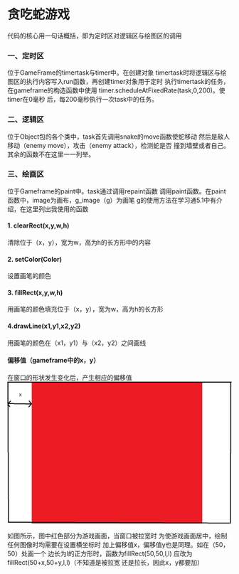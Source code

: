 # 贪吃蛇游戏
代码的核心用一句话概括，即为定时区对逻辑区与绘图区的调用

### 一、定时区
位于GameFrame的timertask与timer中。在创建对象
timertask时将逻辑区与绘图区的执行内容写入run函数，再创建timer对象用于定时
执行timertask的任务，在gameframe的构造函数中使用
timer.scheduleAtFixedRate(task,0,200)。使timer在0毫秒
后，每200毫秒执行一次task中的任务。
### 二、逻辑区
位于Object包的各个类中，task首先调用snake的move函数使蛇移动
然后是敌人移动（enemy move），攻击（enemy attack），检测蛇是否
撞到墙壁或者自己。其余的函数不在这里一一列举。
### 三、绘画区
位于Gameframe的paint中。task通过调用repaint函数
调用paint函数。在paint函数中，image为画布，g_image（g）为画笔
g的使用方法在学习通5.1中有介绍，在这里列出我使用的函数
#### 1. clearRect(x,y,w,h)
清除位于（x，y），宽为w，高为h的长方形中的内容
#### 2. setColor(Color)
设置画笔的颜色
#### 3. fillRect(x,y,w,h)
用画笔的颜色填充位于（x，y），宽为w，高为h的长方形
#### 4.drawLine(x1,y1,x2,y2)
用画笔的颜色在（x1，y1）与（x2，y2）之间画线

#### 偏移值（gameframe中的x，y）
在窗口的形状发生变化后，产生相应的偏移值
![偏移值](Snake%2FPicture%2Fx.png)

如图所示，图中红色部分为游戏画面，当窗口被拉宽时
为使游戏画面居中，绘制任何图像时均需要在设置横坐标时
加上偏移值x，偏移值y也是同理。如在（50，50）处画一个
边长为l的正方形时，函数为fillRect(50,50,l,l)
应改为fillRect(50+x,50+y,l,l)（不知道是被拉宽
还是拉长，因此x，y都要加）



